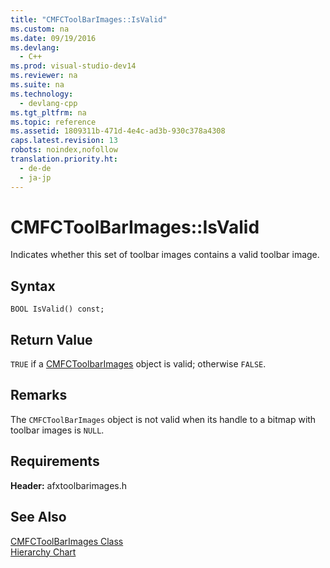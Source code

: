 ```yaml
---
title: "CMFCToolBarImages::IsValid"
ms.custom: na
ms.date: 09/19/2016
ms.devlang: 
  - C++
ms.prod: visual-studio-dev14
ms.reviewer: na
ms.suite: na
ms.technology: 
  - devlang-cpp
ms.tgt_pltfrm: na
ms.topic: reference
ms.assetid: 1809311b-471d-4e4c-ad3b-930c378a4308
caps.latest.revision: 13
robots: noindex,nofollow
translation.priority.ht: 
  - de-de
  - ja-jp
---
```

# CMFCToolBarImages::IsValid
Indicates whether this set of toolbar images contains a valid toolbar image.  
  
## Syntax  
  
```  
BOOL IsValid() const;  
```  
  
## Return Value  
 `TRUE` if a [CMFCToolbarImages](../vs140/CMFCToolBarImages-Class.md) object is valid; otherwise `FALSE`.  
  
## Remarks  
 The `CMFCToolBarImages` object is not valid when its handle to a bitmap with toolbar images is `NULL`.  
  
## Requirements  
 **Header:** afxtoolbarimages.h  
  
## See Also  
 [CMFCToolBarImages Class](../vs140/CMFCToolBarImages-Class.md)   
 [Hierarchy Chart](../vs140/Hierarchy-Chart.md)